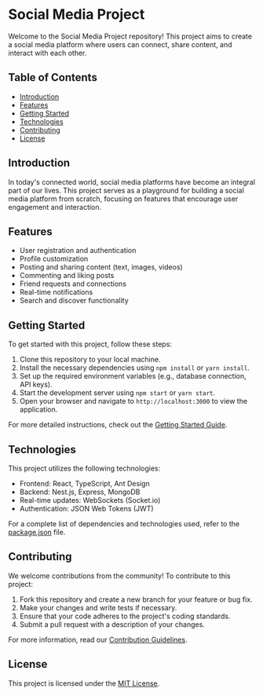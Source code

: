 # Social Media Project

Welcome to the Social Media Project repository! This project aims to create a social media platform where users can connect, share content, and interact with each other.

## Table of Contents

- [Introduction](#introduction)
- [Features](#features)
- [Getting Started](#getting-started)
- [Technologies](#technologies)
- [Contributing](#contributing)
- [License](#license)

## Introduction

In today's connected world, social media platforms have become an integral part of our lives. This project serves as a playground for building a social media platform from scratch, focusing on features that encourage user engagement and interaction.

## Features

- User registration and authentication
- Profile customization
- Posting and sharing content (text, images, videos)
- Commenting and liking posts
- Friend requests and connections
- Real-time notifications
- Search and discover functionality

## Getting Started

To get started with this project, follow these steps:

1. Clone this repository to your local machine.
2. Install the necessary dependencies using `npm install` or `yarn install`.
3. Set up the required environment variables (e.g., database connection, API keys).
4. Start the development server using `npm start` or `yarn start`.
5. Open your browser and navigate to `http://localhost:3000` to view the application.

For more detailed instructions, check out the [Getting Started Guide](docs/getting-started.md).

## Technologies

This project utilizes the following technologies:

- Frontend: React, TypeScript, Ant Design
- Backend: Nest.js, Express, MongoDB
- Real-time updates: WebSockets (Socket.io)
- Authentication: JSON Web Tokens (JWT)

For a complete list of dependencies and technologies used, refer to the [package.json](package.json) file.

## Contributing

We welcome contributions from the community! To contribute to this project:

1. Fork this repository and create a new branch for your feature or bug fix.
2. Make your changes and write tests if necessary.
3. Ensure that your code adheres to the project's coding standards.
4. Submit a pull request with a description of your changes.

For more information, read our [Contribution Guidelines](CONTRIBUTING.md).

## License

This project is licensed under the [MIT License](LICENSE).
